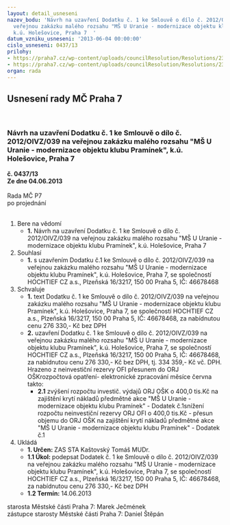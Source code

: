 ```yaml
---
layout: detail_usneseni
nazev_bodu: 'Návrh na uzavření Dodatku č. 1 ke Smlouvě o dílo č. 2012/OIVZ/039 na
  veřejnou zakázku malého rozsahu "MŠ U Uranie - modernizace objektu klubu Pramínek",
  k.ú. Holešovice, Praha 7  '
datum_vzniku_usneseni: '2013-06-04 00:00:00'
cislo_usneseni: 0437/13
prilohy:
- https://praha7.cz/wp-content/uploads/councilResolution/Resolutions/23944/29-13-1._dodatek_-_n%c3%a1vrh.doc
- https://praha7.cz/wp-content/uploads/councilResolution/Resolutions/23944/29-13-7._v%c3%bdpis_z_obchodn%c3%adho_rejst%c5%99%c3%adku_ze_dne_23.5.2013.pdf
organ: rada
---
```

<div id="ucUsn_pList" class="usn">
	<span><h2>Usnesení rady MČ Praha 7 </h2>
<br></span><div class="standBody">
<span><h3>Návrh na uzavření Dodatku č. 1 ke Smlouvě o dílo č. 2012/OIVZ/039 na veřejnou zakázku malého rozsahu "MŠ U Uranie - modernizace objektu klubu Pramínek", k.ú. Holešovice, Praha 7  </h3></span><div class="center">
		<strong>č. 0437/13</strong><br>
	</div>
<div class="center">
		<strong>Ze dne 04.06.2013</strong><br><br>
	</div>Rada MČ P7<br> po projednání<br><br><ol>
<li>Bere na vědomí<ul><li>
<strong>1.</strong> Návrh na uzavření Dodatku č. 1 ke Smlouvě o dílo č. 2012/OIVZ/039 na veřejnou zakázku malého rozsahu "MŠ U Uranie - modernizace objektu klubu Pramínek", k.ú. Holešovice, Praha 7  </li></ul>
</li>
<li>Souhlasí<ul><li>
<strong>1.</strong> s uzavřením Dodatku č.1 ke Smlouvě o dílo č. 2012/OIVZ/039 na veřejnou zakázku malého rozsahu "MŠ U Uranie - modernizace objektu klubu Pramínek", k.ú. Holešovice, Praha 7, se společností HOCHTIEF CZ a.s., Plzeňská 16/3217, 150 00 Praha 5, IČ: 46678468 </li></ul>
</li>
<li>Schvaluje<ul>
<li>
<strong>1.</strong> text Dodatku č. 1  ke Smlouvě o dílo č. 2012/OIVZ/039 na veřejnou zakázku malého rozsahu "MŠ U Uranie - modernizace objektu klubu Pramínek", k.ú. Holešovice, Praha 7, se společností HOCHTIEF CZ a.s., Plzeňská 16/3217,  150 00 Praha 5, IČ: 46678468, za nabídnutou cenu 276 330,- Kč bez DPH </li>
<li>
<strong>2.</strong> uzavření Dodatku č. 1  ke Smlouvě o dílo č. 2012/OIVZ/039 na veřejnou zakázku malého rozsahu "MŠ U Uranie - modernizace objektu klubu Pramínek", k.ú. Holešovice, Praha 7, se společností HOCHTIEF CZ a.s., Plzeňská 16/3217,  150 00 Praha 5, IČ: 46678468, za nabídnutou cenu  276 330,- Kč bez DPH,  tj.  334 359,- Kč vč. DPH. Hrazeno z neinvestiční rezervy OFI přesunem do  ORJ OŠKrozpočtová opatření- elektronické zpracování měsíce června takto:<ul><li>
<strong>2.1</strong> zvýšení rozpočtu  investič. výdajů  ORJ OŠK o 400,0 tis.Kč na zajištění krytí nákladů předmětné akce "MŠ U Uranie - modernizace objektu klubu Pramínek" - Dodatek č.1snížení rozpočtu neinvestiční rezervy ORJ OFI o  400,0 tis.Kč - přesun objemu do ORJ OŠK na zajištění krytí nákladů předmětné akce  "MŠ U Uranie - modernizace objektu klubu Pramínek" - Dodatek č.1</li></ul>
</li>
</ul>
</li>
<li>Ukládá<ul>
<li>
<strong>1. Určen: </strong>ZAS STA Kaštovský Tomáš MUDr.</li>
<li>
<strong>1.1 Úkol: </strong>podepsat Dodatek č. 1 ke Smlouvě o dílo č. 2012/OIVZ/039 na veřejnou zakázku malého rozsahu  "MŠ U Uranie - modernizace objektu klubu Pramínek", k.ú. Holešovice, Praha 7, se společností HOCHTIEF CZ a.s., Plzeňská 16/3217, 150 00 Praha 5, IČ: 46678468, za nabídnutou cenu   276 330,-  Kč bez DPH</li>
<li>
<strong>1.2 Termín: </strong>14.06.2013</li>
</ul>
</li>
</ol>starosta Městské části Praha 7: Marek Ječmének<br>zástupce starosty Městské části Praha 7: Daniel Štěpán 
</div>
</div>